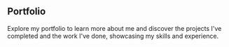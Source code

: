 ## Portfolio
Explore my portfolio to learn more about me and discover the projects I've completed and the work I've done, showcasing my skills and experience.
